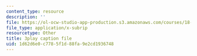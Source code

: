 ```yaml
---
content_type: resource
description: ''
file: https://ol-ocw-studio-app-production.s3.amazonaws.com/courses/18-01sc-single-variable-calculus-fall-2010/1d62d6e0c7785f1d88fa9e2cd1936748_BGE3wb7H2PA.vtt
file_type: application/x-subrip
resourcetype: Other
title: 3play caption file
uid: 1d62d6e0-c778-5f1d-88fa-9e2cd1936748
---
```

